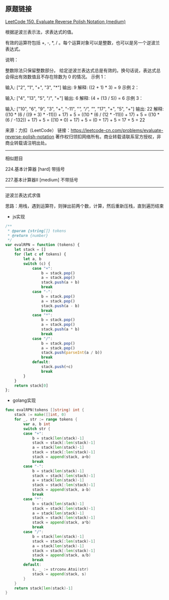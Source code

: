 ## 原题链接

[LeetCode 150. Evaluate Reverse Polish Notation (medium)](https://leetcode-cn.com/problems/evaluate-reverse-polish-notation/)

根据逆波兰表示法，求表达式的值。

有效的运算符包括 +, -, *, / 。每个运算对象可以是整数，也可以是另一个逆波兰表达式。

说明：

整数除法只保留整数部分。
给定逆波兰表达式总是有效的。换句话说，表达式总会得出有效数值且不存在除数为 0 的情况。
示例 1：

输入: ["2", "1", "+", "3", "*"]
输出: 9
解释: ((2 + 1) * 3) = 9
示例 2：

输入: ["4", "13", "5", "/", "+"]
输出: 6
解释: (4 + (13 / 5)) = 6
示例 3：

输入: ["10", "6", "9", "3", "+", "-11", "*", "/", "*", "17", "+", "5", "+"]
输出: 22
解释: 
  ((10 * (6 / ((9 + 3) * -11))) + 17) + 5
= ((10 * (6 / (12 * -11))) + 17) + 5
= ((10 * (6 / -132)) + 17) + 5
= ((10 * 0) + 17) + 5
= (0 + 17) + 5
= 17 + 5
= 22

来源：力扣（LeetCode）
链接：https://leetcode-cn.com/problems/evaluate-reverse-polish-notation
著作权归领扣网络所有。商业转载请联系官方授权，非商业转载请注明出处。

----

相似题目

224.基本计算器 [hard]
    带括号

227.基本计算器II [medium]
    不带括号
    
----


逆波兰表达式求值

思路：用栈，遇到运算符，则弹出前两个数，计算，然后重新压栈，直到遍历结束

* js实现

```javascript
/**
 * @param {string[]} tokens
 * @return {number}
 */
var evalRPN = function (tokens) {
    let stack = []
    for (let c of tokens) {
        let a, b
        switch (c) {
            case "+":
                b = stack.pop()
                a = stack.pop()
                stack.push(a + b)
                break
            case "-":
                b = stack.pop()
                a = stack.pop()
                stack.push(a - b)
                break
            case "*":
                b = stack.pop()
                a = stack.pop()
                stack.push(a * b)
                break
            case "/":
                b = stack.pop()
                a = stack.pop()
                stack.push(parseInt(a / b))
                break
            default:
                stack.push(+c)
                break
        }
    }
    return stack[0]
};
```

* golang实现

```go
func evalRPN(tokens []string) int {
	stack := make([]int, 0)
	for _, str := range tokens {
		var a, b int
		switch str {
		case "+":
			b = stack[len(stack)-1]
			stack = stack[:len(stack)-1]
			a = stack[len(stack)-1]
			stack = stack[:len(stack)-1]
			stack = append(stack, a+b)
			break
		case "-":
			b = stack[len(stack)-1]
			stack = stack[:len(stack)-1]
			a = stack[len(stack)-1]
			stack = stack[:len(stack)-1]
			stack = append(stack, a-b)
			break
		case "*":
			b = stack[len(stack)-1]
			stack = stack[:len(stack)-1]
			a = stack[len(stack)-1]
			stack = stack[:len(stack)-1]
			stack = append(stack, a*b)
			break
		case "/":
			b = stack[len(stack)-1]
			stack = stack[:len(stack)-1]
			a = stack[len(stack)-1]
			stack = stack[:len(stack)-1]
			stack = append(stack, a/b)
			break
		default:
			s, _ := strconv.Atoi(str)
			stack = append(stack, s)
		}
	}
	return stack[len(stack)-1]
}
```
